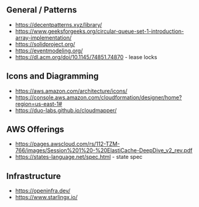 
## General / Patterns
* https://decentpatterns.xyz/library/
* https://www.geeksforgeeks.org/circular-queue-set-1-introduction-array-implementation/
* https://solidproject.org/
* https://eventmodeling.org/
* https://dl.acm.org/doi/10.1145/74851.74870 - lease locks

## Icons and Diagramming
* https://aws.amazon.com/architecture/icons/
* https://console.aws.amazon.com/cloudformation/designer/home?region=us-east-1#
* https://duo-labs.github.io/cloudmapper/

## AWS Offerings
* https://pages.awscloud.com/rs/112-TZM-766/images/Session%201%20-%20ElastiCache-DeepDive_v2_rev.pdf
* https://states-language.net/spec.html - state spec

## Infrastructure
* https://openinfra.dev/
* https://www.starlingx.io/

